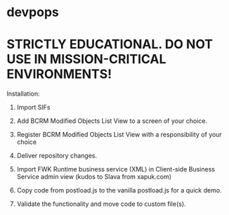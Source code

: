 # devpops

# STRICTLY EDUCATIONAL. DO NOT USE IN MISSION-CRITICAL ENVIRONMENTS!

Installation:

1. Import SIFs

2. Add BCRM Modified Objects List View to a screen of your choice.

3. Register BCRM Modified Objects List View with a responsibility of your choice

4. Deliver repository changes.

5. Import FWK Runtime business service (XML) in Client-side Business Service admin view (kudos to Slava from xapuk.com)

6. Copy code from postload.js to the vanilla postload.js for a quick demo. 

7. Validate the functionality and move code to custom file(s).
